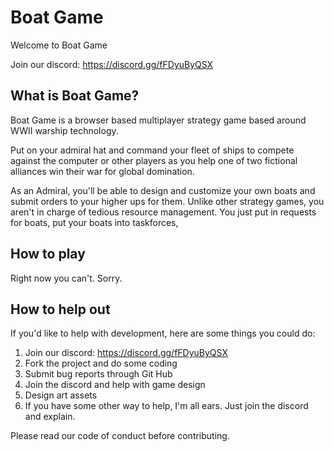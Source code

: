# Boat Game
Welcome to Boat Game

Join our discord: https://discord.gg/fFDyuByQSX

## What is Boat Game?

Boat Game is a browser based multiplayer strategy game based around WWII warship technology. 

Put on your admiral hat and command your fleet of ships to compete against the computer or other players as you help one of
two fictional alliances win their war for global domination. 

As an Admiral, you'll be able to design and customize your own boats and submit orders to your higher ups for them. Unlike
other strategy games, you aren't in charge of tedious resource management. You just put in requests for boats, put your
boats into taskforces, 

## How to play

Right now you can't. Sorry.

## How to help out

If you'd like to help with development, here are some things you could do:

1. Join our discord: https://discord.gg/fFDyuByQSX
2. Fork the project and do some coding
3. Submit bug reports through Git Hub
4. Join the discord and help with game design
5. Design art assets
6. If you have some other way to help, I'm all ears. Just join the discord and explain.

Please read our code of conduct before contributing. 

